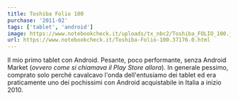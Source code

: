 ```yaml
---
title: Toshiba Folio 100
purchase: '2011-02'
tags: ['tablet', 'android']
image: https://www.notebookcheck.it/uploads/tx_nbc2/Toshiba_FOLIO_100.jpg
url: https://www.notebookcheck.it/Toshiba-Folio-100.37176.0.html
---
```


Il mio primo tablet con Android. Pesante, poco performante, senza Android Market (*ovvero come si chiamava il Play Store allora*). In generale pessimo, comprato solo perché cavalcavo l'onda dell'entusiamo dei tablet ed era praticamente uno dei pochissimi con Android acquistabile in Italia a inizio 2010.